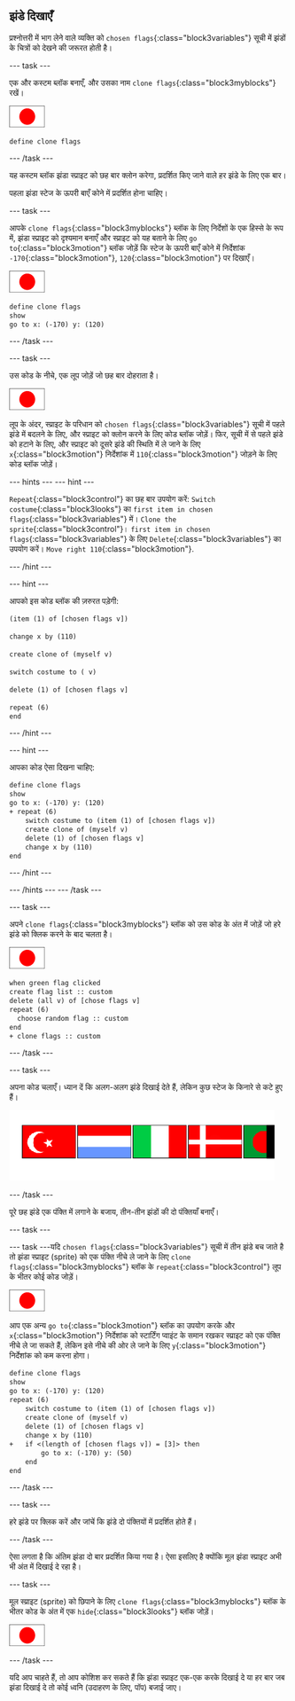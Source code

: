 ## झंडे दिखाएँ

प्रश्नोत्तरी में भाग लेने वाले व्यक्ति को `chosen flags`{:class="block3variables"} सूची में झंडों के चित्रों को देखने की जरूरत होती है।

--- task ---

एक और कस्टम ब्लॉक बनाएँ, और उसका नाम `clone flags`{:class="block3myblocks"} रखें।

![झंडा स्प्राइट](images/flag-sprite.png)

```blocks3
define clone flags
```

--- /task ---

यह कस्टम ब्लॉक झंडा स्प्राइट को छह बार क्लोन करेगा, प्रदर्शित किए जाने वाले हर झंडे के लिए एक बार।

पहला झंडा स्टेज के ऊपरी बाएँ कोने में प्रदर्शित होना चाहिए।

--- task ---

आपके `clone flags`{:class="block3myblocks"} ब्लॉक के लिए निर्देशों के एक हिस्से के रूप में, झंडा स्प्राइट को दृश्यमान बनाएँ और स्प्राइट को यह बताने के लिए `go to`{:class="block3motion"} ब्लॉक जोड़ें कि स्टेज के ऊपरी बाएँ कोने में निर्देशांक `-170`{:class="block3motion"}, `120`{:class="block3motion"} पर दिखाएँ।

![झंडा स्प्राइट](images/flag-sprite.png)

```blocks3
define clone flags
show
go to x: (-170) y: (120)
```

--- /task ---

--- task ---

उस कोड के नीचे, एक लूप जोड़ें जो छह बार दोहराता है।

![झंडा स्प्राइट](images/flag-sprite.png)

लूप के अंदर, स्प्राइट के परिधान को `chosen flags`{:class="block3variables"} सूची में पहले झंडे में बदलने के लिए, और स्प्राइट को क्लोन करने के लिए कोड ब्लॉक जोड़ें। फिर, सूची में से पहले झंडे को हटाने के लिए, और स्प्राइट को दूसरे झंडे की स्थिति में ले जाने के लिए `x`{:class="block3motion"} निर्देशांक में `110`{:class="block3motion"} जोड़ने के लिए कोड ब्लॉक जोड़ें।

--- hints ---
 --- hint ---

`Repeat`{:class="block3control"} का छह बार उपयोग करें: `Switch costume`{:class="block3looks"} का `first item in chosen flags`{:class="block3variables"} में। `Clone the sprite`{:class="block3control"}। `first item in chosen flags`{:class="block3variables"} के लिए `Delete`{:class="block3variables"} का उपयोग करें। `Move right 110`{:class="block3motion"}.

--- /hint ---

--- hint ---

आपको इस कोड ब्लॉक की ज़रुरत पड़ेगी:

```blocks3
(item (1) of [chosen flags v])

change x by (110)

create clone of (myself v)

switch costume to ( v)

delete (1) of [chosen flags v]

repeat (6)
end
```

--- /hint ---

--- hint ---

आपका कोड ऐसा दिखना चाहिए:

```blocks3
define clone flags
show
go to x: (-170) y: (120)
+ repeat (6)
    switch costume to (item (1) of [chosen flags v])
    create clone of (myself v)
    delete (1) of [chosen flags v]
    change x by (110)
end
```

--- /hint ---

--- /hints --- --- /task ---

--- task ---

अपने `clone flags`{:class="block3myblocks"} ब्लॉक को उस कोड के अंत में जोड़ें जो हरे झंडे को क्लिक करने के बाद चलता है।

![झंडा स्प्राइट](images/flag-sprite.png)

```blocks3
when green flag clicked
create flag list :: custom
delete (all v) of [chose flags v]
repeat (6)
  choose random flag :: custom
end
+ clone flags :: custom
```

--- /task ---

--- task ---

अपना कोड चलाएँ। ध्यान दें कि अलग-अलग झंडे दिखाई देते हैं, लेकिन कुछ स्टेज के किनारे से कटे हुए हैं।

![झंडे स्क्रीन से बाहर चले जाते हैं](images/flags-off-the-screen.png)

--- /task ---

पूरे छह झंडे एक पंक्ति में लगाने के बजाय, तीन-तीन झंडों की दो पंक्तियाँ बनाएँ।

--- task ---

--- task ---यदि `chosen flags`{:class="block3variables"} सूची में तीन झंडे बच जाते है तो झंडा स्प्राइट (sprite) को एक पंक्ति नीचे ले जाने के लिए `clone flags`{:class="block3myblocks"} ब्लॉक के `repeat`{:class="block3control"} लूप के भीतर कोई कोड जोड़ें।

![झंडा स्प्राइट](images/flag-sprite.png)

आप एक अन्य `go to`{:class="block3motion"} ब्लॉक का उपयोग करके और `x`{:class="block3motion"} निर्देशांक को स्टार्टिंग प्वाइंट के समान रखकर स्प्राइट को एक पंक्ति नीचे ले जा सकते हैं, लेकिन इसे नीचे की ओर ले जाने के लिए `y`{:class="block3motion"} निर्देशांक को कम करना होगा।

```blocks3
define clone flags
show
go to x: (-170) y: (120)
repeat (6)
    switch costume to (item (1) of [chosen flags v])
    create clone of (myself v)
    delete (1) of [chosen flags v]
    change x by (110)
+   if <(length of [chosen flags v]) = [3]> then
        go to x: (-170) y: (50)
    end
end
```

--- /task ---

--- task ---

हरे झंडे पर क्लिक करें और जांचें कि झंडे दो पंक्तियों में प्रदर्शित होते हैं।

--- /task ---

ऐसा लगता है कि अंतिम झंडा दो बार प्रदर्शित किया गया है। ऐसा इसलिए है क्योंकि मूल झंडा स्प्राइट अभी भी अंत में दिखाई दे रहा है।

--- task ---

मूल स्प्राइट (sprite) को छिपाने के लिए `clone flags`{:class="block3myblocks"} ब्लॉक के भीतर कोड के अंत में एक `hide`{:class="block3looks"} ब्लॉक जोड़ें।

![झंडा स्प्राइट](images/flag-sprite.png)

--- /task ---

यदि आप चाहते हैं, तो आप कोशिश कर सकते हैं कि झंडा स्प्राइट एक-एक करके दिखाई दे या हर बार जब झंडा दिखाई दे तो कोई ध्वनि (उदाहरण के लिए, पॉप) बजाई जाए।